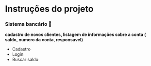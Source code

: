 # Instruções do projeto

### Sistema bancário 🎑
**cadastro de novos clientes, listagem de informações sobre a conta ( saldo, numero da conta, responsavel)**

- Cadastro
- Login
- Buscar saldo
  